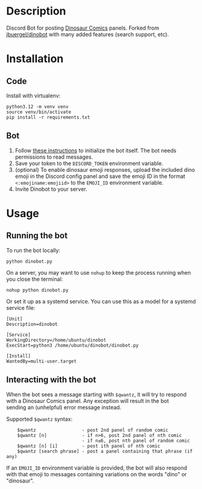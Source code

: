# Description

Discord Bot for posting [Dinosaur Comics](https://www.qwantz.com/) panels. Forked from [jbuergel/dinobot](https://github.com/jbuergel/dinobot) with many added features (search support, etc).

# Installation

## Code

Install with virtualenv:
```
python3.12 -m venv venv
source venv/bin/activate
pip install -r requirements.txt
```

## Bot

1. Follow [these instructions](https://discordpy.readthedocs.io/en/stable/discord.html) to initialize the bot itself. The bot needs permissions to read messages.
2. Save your token to the `DISCORD_TOKEN` environment variable.
3. (optional) To enable dinosaur emoji responses, upload the included dino emoji in the Discord config panel and save the emoji ID in the format `<:emojiname:emojiid>` to the `EMOJI_ID` environment variable.
4. Invite Dinobot to your server.

# Usage

## Running the bot

To run the bot locally:
```
python dinobot.py
```

On a server, you may want to use `nohup` to keep the process running when you close the terminal:
```
nohup python dinobot.py
```

Or set it up as a systemd service. You can use this as a model for a systemd service file:
```
[Unit]
Description=dinobot

[Service]
WorkingDirectory=/home/ubuntu/dinobot
ExecStart=python3 /home/ubuntu/dinobot/dinobot.py

[Install]
WantedBy=multi-user.target
```

## Interacting with the bot

When the bot sees a message starting with `$qwantz`, it will try to respond with a Dinosaur Comics panel. Any exception will result in the bot sending an (unhelpful) error message instead.

Supported `$qwantz` syntax:
```
    $qwantz 				- post 2nd panel of random comic
    $qwantz [n]				- if n>6, post 2nd panel of nth comic
                            - if n≤6, post nth panel of random comic
    $qwantz [n] [i]			- post ith panel of nth comic
    $qwantz [search phrase] - post a panel containing that phrase (if any)
```

If an `EMOJI_ID` environment variable is provided, the bot will also respond with that emoji to messages containing variations on the words "dino" or "dinosaur".
